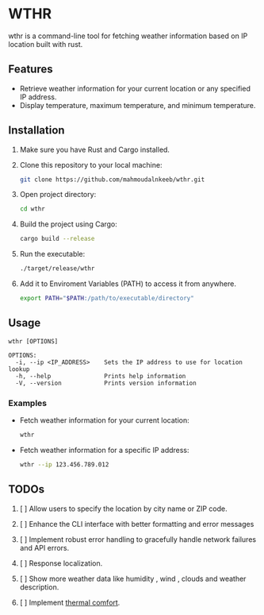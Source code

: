 
# WTHR

wthr is a command-line tool for fetching weather information based on IP location built with rust.

## Features

- Retrieve weather information for your current location or any specified IP address.
- Display temperature, maximum temperature, and minimum temperature.

## Installation

1. Make sure you have Rust and Cargo installed.
2. Clone this repository to your local machine:

   ```sh
   git clone https://github.com/mahmoudalnkeeb/wthr.git
   ```

3. Open project directory:

   ```sh
   cd wthr
   ```

4. Build the project using Cargo:

   ```sh
   cargo build --release
   ```

5. Run the executable:

   ```sh
   ./target/release/wthr
   ```

6. Add it to Enviroment Variables (PATH) to access it from anywhere.
    
    ```sh
    export PATH="$PATH:/path/to/executable/directory"
    ```

## Usage

```
wthr [OPTIONS]

OPTIONS:
  -i, --ip <IP_ADDRESS>    Sets the IP address to use for location lookup
  -h, --help               Prints help information
  -V, --version            Prints version information
```

### Examples

- Fetch weather information for your current location:

  ```sh
  wthr
  ```

- Fetch weather information for a specific IP address:

  ```sh
  wthr --ip 123.456.789.012
  ```

## TODOs

1. [ ] Allow users to specify the location by city name or ZIP code.

2. [ ] Enhance the CLI interface with better formatting and error messages

3. [ ] Implement robust error handling to gracefully handle network failures and API errors.

4. [ ] Response localization.

5. [ ] Show more weather data like humidity , wind , clouds and weather description.

5. [ ] Implement [thermal comfort](https://www.hse.gov.uk/temperature/thermal/).